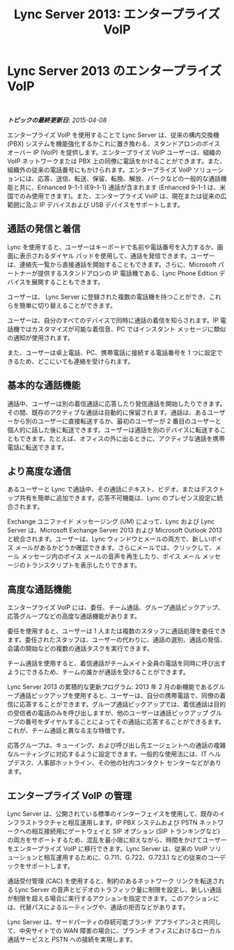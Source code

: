 ﻿---
title: 'Lync Server 2013: エンタープライズ VoIP'
TOCTitle: エンタープライズ VoIP
ms:assetid: c9da8099-6f4f-4346-ac67-f041bb96072c
ms:mtpsurl: https://technet.microsoft.com/ja-jp/library/Gg417163(v=OCS.15)
ms:contentKeyID: 48273594
ms.date: 05/19/2016
mtps_version: v=OCS.15
ms.translationtype: HT
---

# Lync Server 2013 のエンタープライズ VoIP

 

_**トピックの最終更新日:** 2015-04-08_

エンタープライズ VoIP を使用することで Lync Server は、従来の構内交換機 (PBX) システムを機能強化するかこれに置き換わる、スタンドアロンのボイス オーバー IP (VoIP) を提供します。エンタープライズ VoIP ユーザーは、組織の VoIP ネットワークまたは PBX 上の同僚に電話をかけることができます。また、組織外の従来の電話番号にもかけられます。エンタープライズ VoIP ソリューションには、応答、送信、転送、保留、転換、解放、パークなどの一般的な通話機能と共に、Enhanced 9-1-1 (E9-1-1) 通話が含まれます (Enhanced 9-1-1 は、米国でのみ使用できます)。また、エンタープライズ VoIP は、現在または従来の広範囲に及ぶ IP デバイスおよび USB デバイスをサポートします。

## 通話の発信と着信

Lync を使用すると、ユーザーはキーボードで名前や電話番号を入力するか、画面に表示されるダイヤル パッドを使用して、通話を発信できます。ユーザーは、連絡先一覧から直接通話を開始することもできます。さらに、Microsoft パートナーが提供するスタンドアロンの IP 電話機である、Lync Phone Edition デバイスを展開することもできます。

ユーザーは、 Lync Server に登録された複数の電話機を持つことができ、これらを簡単に切り替えることができます。

ユーザーは、自分のすべてのデバイスで同時に通話の着信を知らされます。IP 電話機ではカスタマイズが可能な着信音、PC ではインスタント メッセージに類似の通知が使用されます。

また、ユーザーは卓上電話、PC、携帯電話に接続する電話番号を 1 つに設定できるため、どこにいても連絡を受けられます。

## 基本的な通話機能

通話中、ユーザーは別の着信通話に応答したり発信通話を開始したりできます。その間、既存のアクティブな通話は自動的に保留されます。通話は、あるユーザーから別のユーザーに直接転送するか、最初のユーザーが 2 番目のユーザーと個人的に話した後に転送できます。ユーザーは通話を別のデバイスに転送することもできます。たとえば、オフィスの外に出るときに、アクティブな通話を携帯電話に転送できます。

## より高度な通信

あるユーザーと Lync で通話中、その通話にテキスト、ビデオ、またはデスクトップ共有を簡単に追加できます。応答不可機能は、Lync のプレゼンス設定に統合されます。

Exchange ユニファイド メッセージング (UM) によって、Lync および Lync Server は、Microsoft Exchange Server 2013 および Microsoft Outlook 2013 と統合されます。ユーザーは、Lync ウィンドウとメールの両方で、新しいボイス メールがあるかどうか確認できます。さらにメールでは、クリックして、メール メッセージ内のボイス メールの音声を再生したり、ボイス メール メッセージのトランスクリプトを表示したりできます。

## 高度な通話機能

エンタープライズ VoIP には、委任、チーム通話、グループ通話ピックアップ、応答グループなどの高度な通話機能があります。

委任を使用すると、ユーザーは 1 人または複数のスタッフに通話処理を委任できます。委任されたスタッフは、ユーザーの代わりに、通話の選別、通話の発信、会議の開始などの複数の通話タスクを実行できます。

チーム通話を使用すると、着信通話がチームメイト全員の電話を同時に呼び出すようにできるため、チームの誰かが通話を受けることができます。

Lync Server 2013 の累積的な更新プログラム: 2013 年 2 月の新機能であるグループ通話ピックアップを使用すると、ユーザーは、自分の携帯電話で、同僚の着信に応答することができます。グループ通話ピックアップでは、着信通話は目的の受信者の電話のみを呼び出しますが、他のユーザーは通話ピックアップ グループの番号をダイヤルすることによってその通話に応答することができるます。これが、チーム通話と異なる主な特徴です。

応答グループは、キューイング、および呼び出し先エージェントへの通話の複雑なルーティングに対応するように設定できます。一般的な使用法には、IT ヘルプデスク、人事部ホットライン、その他の社内コンタクト センターなどがあります。

## エンタープライズ VoIP の管理

Lync Server は、公開されている標準のインターフェイスを使用して、既存のインフラストラクチャと相互運用します。IP PBX システムおよび PSTN ネットワークへの相互接続用にゲートウェイと SIP オプション (SIP トランキングなど) の両方をサポートするため、混乱を最小限に抑えながら、時間をかけてユーザーをエンタープライズ VoIP に移行できます。Lync Server は、従来の VoIP ソリューションと相互運用するために、G.711、G.722、G.723.1 などの従来のコーデックをサポートします。

通話受付管理 (CAC) を使用すると、制約のあるネットワーク リンクを転送される Lync Server の音声とビデオのトラフィック量に制限を設定し、新しい通話が制限を超える場合に実行するアクションを指定できます。このアクションには、代替パスによるルーティングや、通話の拒否などがあります。

Lync Server は、サードパーティの存続可能ブランチ アプライアンスと共同して、中央サイトでの WAN 障害の場合に、ブランチ オフィスにおけるローカル通話サービスと PSTN への接続を実現します。


